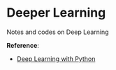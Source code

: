 # Deeper Learning
Notes and codes on Deep Learning

**Reference**:
- <a href="https://www.manning.com/books/deep-learning-with-python">Deep Learning with Python</a>
